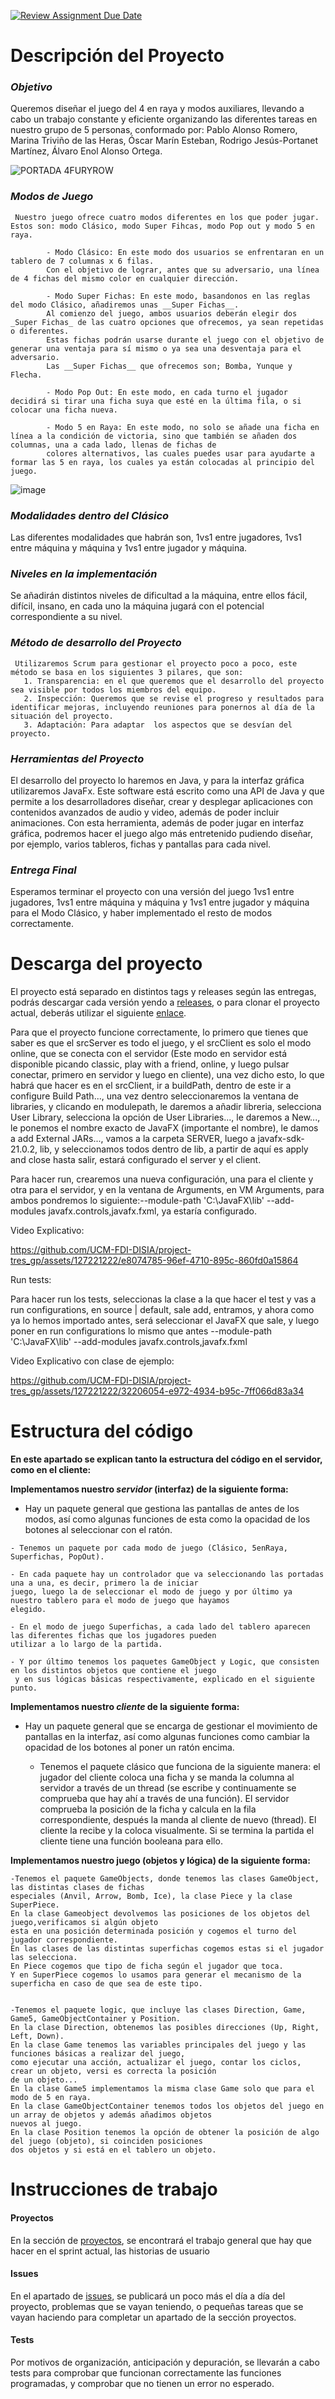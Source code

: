 [![Review Assignment Due Date](https://classroom.github.com/assets/deadline-readme-button-24ddc0f5d75046c5622901739e7c5dd533143b0c8e959d652212380cedb1ea36.svg)](https://classroom.github.com/a/5NOJ1vCd)


# **Descripción del Proyecto**

   ### *Objetivo* 
   Queremos diseñar el juego del 4 en raya y modos auxiliares, llevando a cabo un trabajo constante y eficiente organizando las diferentes tareas en nuestro grupo de 5 personas, conformado 
   por: Pablo Alonso Romero, Marina Triviño de las Heras, Óscar Marín Esteban, Rodrigo Jesús-Portanet Martínez, Álvaro Enol Alonso Ortega.

   ![PORTADA 4FURYROW](https://github.com/UCM-FDI-DISIA/project-tres_gp/assets/127221222/11911fc6-6755-4de3-9358-582793c23cb4)
   
   ### *Modos de Juego*
     Nuestro juego ofrece cuatro modos diferentes en los que poder jugar. Estos son: modo Clásico, modo Super Fihcas, modo Pop out y modo 5 en raya.
   
            - Modo Clásico: En este modo dos usuarios se enfrentaran en un tablero de 7 columnas x 6 filas. 
            Con el objetivo de lograr, antes que su adversario, una línea de 4 fichas del mismo color en cualquier dirección.
           
            - Modo Super Fichas: En este modo, basandonos en las reglas del modo Clásico, añadiremos unas __Super Fichas__. 
            Al comienzo del juego, ambos usuarios deberán elegir dos _Super Fichas_ de las cuatro opciones que ofrecemos, ya sean repetidas o diferentes. 
            Estas fichas podrán usarse durante el juego con el objetivo de generar una ventaja para sí mismo o ya sea una desventaja para el adversario. 
            Las __Super Fichas__ que ofrecemos son; Bomba, Yunque y Flecha.
 
            - Modo Pop Out: En este modo, en cada turno el jugador decidirá si tirar una ficha suya que esté en la última fila, o si colocar una ficha nueva.
 
            - Modo 5 en Raya: En este modo, no solo se añade una ficha en línea a la condición de victoria, sino que también se añaden dos columnas, una a cada lado, llenas de fichas de   
            colores alternativos, las cuales puedes usar para ayudarte a formar las 5 en raya, los cuales ya están colocadas al principio del juego.
            
   ![image](https://github.com/UCM-FDI-DISIA/project-tres_gp/assets/127221222/784405cf-6f32-4691-bef2-d2425fc31fe1)

   ### *Modalidades dentro del Clásico*
   Las diferentes modalidades que habrán son, 1vs1 entre jugadores, 1vs1 entre máquina y máquina y 1vs1 entre jugador y máquina.
 
   ### *Niveles en la implementación*
   Se añadirán distintos niveles de dificultad a la máquina, entre ellos fácil, difícil, insano, en cada uno la máquina jugará con el potencial correspondiente a su nivel.
 
   ### *Método de desarrollo del Proyecto*
     Utilizaremos Scrum para gestionar el proyecto poco a poco, este método se basa en los siguientes 3 pilares, que son:  
       1. Transparencia: en el que queremos que el desarrollo del proyecto sea visible por todos los miembros del equipo.  
       2. Inspección: Queremos que se revise el progreso y resultados para identificar mejoras, incluyendo reuniones para ponernos al día de la situación del proyecto.  
       3. Adaptación: Para adaptar  los aspectos que se desvían del proyecto.
   
   ### *Herramientas del Proyecto* 
   El desarrollo del proyecto lo haremos en Java, y para la interfaz gráfica utilizaremos JavaFx. Este software está escrito como una API de Java y que permite a los desarrolladores diseñar, 
   crear y desplegar aplicaciones con contenidos avanzados de audio y video, además de poder incluir animaciones. Con esta herramienta, además de poder jugar en interfaz gráfica, podremos 
   hacer el juego algo más entretenido pudiendo diseñar, por ejemplo, varios tableros, fichas y pantallas para cada nivel. 
   
   ### *Entrega Final* 
   Esperamos terminar el proyecto con una versión del juego 1vs1 entre jugadores, 1vs1 entre máquina y máquina y 1vs1 entre jugador y máquina para el Modo Clásico, y haber implementado el resto de modos correctamente.

# **Descarga del proyecto** 
  El proyecto está separado en distintos tags y releases según las entregas, podrás descargar cada versión yendo a [releases](https://github.com/UCM-FDI-DISIA/project-tres_gp/releases), o 
  para clonar el proyecto actual, deberás utilizar el siguiente [enlace](https://github.com/UCM-FDI-DISIA/project-tres_gp.git).
  
  Para que el proyecto funcione correctamente, lo primero que tienes que saber es que el srcServer es todo el juego, y el srcClient es solo el modo online, que se conecta con el servidor (Este modo en servidor está disponible picando classic, play with a friend, online, y luego pulsar conectar, primero en servidor y luego en cliente), una vez dicho esto, lo que habrá que hacer es en el srcClient, ir a buildPath, dentro de este ir a configure Build Path..., una vez dentro seleccionaremos la ventana de libraries, y clicando en modulepath, le daremos a añadir libreria, selecciona User Library, selecciona la opción de User Libraries..., le daremos a New..., le ponemos el nombre exacto de JavaFX (importante el nombre), le damos a add External JARs..., vamos a la carpeta SERVER, luego a javafx-sdk-21.0.2, lib, y seleccionamos todos dentro de lib, a partir de aquí es apply and close hasta salir, estará configurado el server y el client.
  
  Para hacer run, crearemos una nueva configuración, una para el cliente y otra para el servidor, y en la ventana de Arguments, en VM Arguments, para ambos pondremos lo siguiente:--module-path 'C:\JavaFX\lib' --add-modules javafx.controls,javafx.fxml, ya estaría configurado.

Video Explicativo:

https://github.com/UCM-FDI-DISIA/project-tres_gp/assets/127221222/e8074785-96ef-4710-895c-860fd0a15864

Run tests:

Para hacer run los tests, seleccionas la clase a la que hacer el test y vas a run configurations, en source | default, sale add, entramos, y ahora como ya lo hemos importado antes, será seleccionar el JavaFX que sale, y luego poner en run configurations lo mismo que antes --module-path 'C:\JavaFX\lib' --add-modules javafx.controls,javafx.fxml

Video Explicativo con clase de ejemplo:

https://github.com/UCM-FDI-DISIA/project-tres_gp/assets/127221222/32206054-e972-4934-b95c-7ff066d83a34


# **Estructura del código**

**En este apartado se explican tanto la estructura del código en el servidor, como en el cliente:**

**Implementamos nuestro *servidor* (interfaz) de la siguiente forma:**

   - Hay un paquete general que gestiona las pantallas de antes de los modos, así como algunas 
   	funciones de esta como la opacidad de los botones al seleccionar con el ratón.

	- Tenemos un paquete por cada modo de juego (Clásico, 5enRaya, Superfichas, PopOut).
	
	- En cada paquete hay un controlador que va seleccionando las portadas una a una, es decir, primero la de iniciar
	juego, luego la de seleccionar el modo de juego y por último ya nuestro tablero para el modo de juego que hayamos 
	elegido.

	- En el modo de juego Superfichas, a cada lado del tablero aparecen las diferentes fichas que los jugadores pueden
	utilizar a lo largo de la partida.

    - Y por último tenemos los paquetes GameObject y Logic, que consisten en los distintos objetos que contiene el juego 
     y en sus lógicas básicas respectivamente, explicado en el siguiente punto.

**Implementamos nuestro *cliente* de la siguiente forma:**

- Hay un paquete general que se encarga de gestionar el movimiento de pantallas en la interfaz, así como algunas 
funciones como cambiar la opacidad de los botones al poner un ratón encima.
	
   	- Tenemos el paquete clásico que funciona de la siguiente manera: el jugador del cliente coloca una ficha y se manda 
    la columna al servidor a través de un thread (se escribe y continuamente se comprueba que hay ahí a través de una función).
    El servidor comprueba la posición de la ficha y calcula en la fila correspondiente, después la manda al cliente de nuevo (thread).
    El cliente la recibe y la coloca visualmente. Si se termina la partida el cliente tiene una función booleana para ello.

**Implementamos nuestro juego (objetos y lógica) de la siguiente forma:**

	-Tenemos el paquete GameObjects, donde tenemos las clases GameObject, las distintas clases de fichas
 	especiales (Anvil, Arrow, Bomb, Ice), la clase Piece y la clase SuperPiece. 
  	En la clase Gameobject devolvemos las posiciones de los objetos del juego,verificamos si algún objeto 
   	esta en una posición determinada posición y cogemos el turno del jugador correspondiente.
    En las clases de las distintas superfichas cogemos estas si el jugador las selecciona.
    En Piece cogemos que tipo de ficha según el jugador que toca. 
    Y en SuperPiece cogemos lo usamos para generar el mecanismo de la superficha en caso de que sea de este tipo.
      

	-Tenemos el paquete logic, que incluye las clases Direction, Game, Game5, GameObjectContainer y Position.
	En la clase Direction, obtenemos las posibles direcciones (Up, Right, Left, Down).
	En la clase Game tenemos las variables principales del juego y las funciones básicas a realizar del juego, 
	como ejecutar una acción, actualizar el juego, contar los ciclos, crear un objeto, versi es correcta la posición 
	de un objeto...
 	En la clase Game5 implementamos la misma clase Game solo que para el modo de 5 en raya.
	En la clase GameObjectContainer tenemos todos los objetos del juego en un array de objetos y además añadimos objetos
	nuevos al juego.
	En la clase Position tenemos la opción de obtener la posición de algo del juego (objeto), si coinciden posiciones
	dos objetos y si está en el tablero un objeto.
 

# **Instrucciones de trabajo** 
  #### Proyectos
  En la sección de [proyectos](https://github.com/orgs/UCM-FDI-DISIA/projects/48), se encontrará el trabajo general que hay que hacer en el sprint actual, las historias de usuario
  #### Issues
  En el apartado de [issues](https://github.com/UCM-FDI-DISIA/project-tres_gp/issues), se publicará un poco más el día a día 
  del proyecto, problemas que se vayan teniendo, o pequeñas tareas que se vayan haciendo para completar un apartado de la sección proyectos.
  #### Tests
  Por motivos de organización, anticipación y depuración, se llevarán a cabo tests para comprobar que funcionan correctamente las funciones programadas, y comprobar que no tienen un error no 
  esperado.

